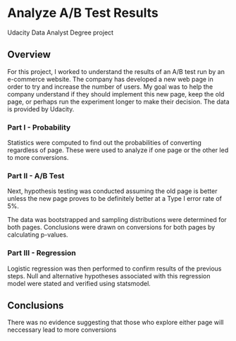# Analyze A/B Test Results
Udacity Data Analyst Degree project

## Overview
For this project, I worked to understand the results of an A/B test run by an e-commerce website. The company has developed a new web page in order to try and increase the number of users. My goal was to help the company understand if they should implement this new page, keep the old page, or perhaps run the experiment longer to make their decision. The data is provided by Udacity.

### Part I - Probability
Statistics were computed to find out the probabilities of converting regardless of page. These were used to analyze if one page or the other led to more conversions.

### Part II - A/B Test
Next, hypothesis testing was conducted assuming the old page is better unless the new page proves to be definitely better at a Type I error rate of 5%.

The data was bootstrapped and sampling distributions were determined for both pages. Conclusions were drawn on conversions for both pages by calculating p-values.

### Part III - Regression
Logistic regression was then performed to confirm results of the previous steps. Null and alternative hypotheses associated with this regression model were stated and verified using statsmodel.

## Conclusions
There was no evidence suggesting that those who explore either page will neccessary lead to more conversions
